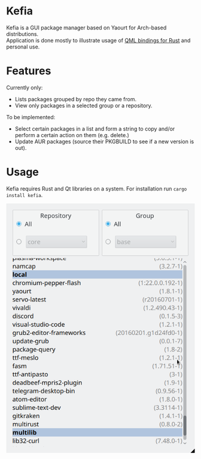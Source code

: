 # Kefia
Kefia is a GUI package manager based on Yaourt for Arch-based distributions.  
Application is done mostly to illustrate usage of [QML bindings for Rust](https://github.com/White-Oak/qml-rust) and personal use.

# Features

Currently only:
* Lists packages grouped by repo they came from.
* View only packages in a selected group or a repository.

To be implemented:
* Select certain packages in a list and form a string to copy and/or perform a certain action on them (e.g. delete.)
* Update AUR packages (source their PKGBUILD to see if a new version is out).

# Usage

Kefia requires Rust and Qt libraries on a system.
For installation run `cargo install kefia`.

![Kefia](res/kefia.png)
